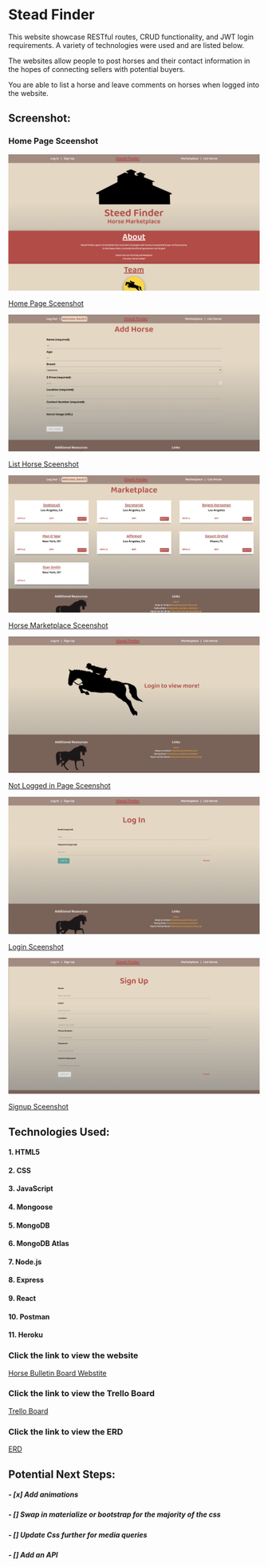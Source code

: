 # **Stead Finder**

This website showcase RESTful routes, CRUD functionality, and JWT login requirements. A variety of technologies were used and are listed below.

The websites allow people to post horses and their contact information in the hopes of connecting sellers with potential buyers.

You are able to list a horse and leave comments on horses when logged into the website.

## Screenshot:

### Home Page Sceenshot
![Home Page Sceenshot](./Screenshots/homepageScreenshot.png?)

[Home Page Sceenshot](https://imgur.com/6bHIxvp)

![List Horse Page Sceenshot](./Screenshots/listHorseScreenshot.png?)

[List Horse Sceenshot](https://imgur.com/N3tfSTH)

![Horse Marketplace Page Sceenshot](./Screenshots/marketplaceScreenshot.png)

[Horse Marketplace Sceenshot](https://imgur.com/3dEGVu0)

![Not Logged in Page Sceenshot](./Screenshots/notLoginScreenshot.png?)

[Not Logged in Page Sceenshot](https://imgur.com/SCts7Fl)

![Login Page Sceenshot](./Screenshots/loginScreenshot.png?)

[Login Sceenshot](https://imgur.com/lKojeae)

![Signup Page Sceenshot](./Screenshots/signupScreenshot.png?)

[Signup Sceenshot](https://imgur.com/rGSg1pQ)



## Technologies Used: 

#### 1. HTML5
#### 2. CSS
#### 3. JavaScript
#### 4. Mongoose
#### 5. MongoDB
#### 6. MongoDB Atlas
#### 7. Node.js
#### 8. Express
#### 9. React
#### 10. Postman
#### 11. Heroku


### Click the link to view the website
[Horse Bulletin Board Webstite](https://horse-bulletin-board.herokuapp.com/) 

### Click the link to view the Trello Board
[Trello Board](https://trello.com/b/QQgGKAnE/ga-project-4)

### Click the link to view the ERD
[ERD](https://app.lucidchart.com/invitations/accept/754f604d-817c-4b95-9d01-6a7b38a1ef31)

## Potential Next Steps: 

##### - [x] Add animations
##### - [] Swap in materialize or bootstrap for the majority of the css
##### - [] Update Css further for media queries
##### - [] Add an API
